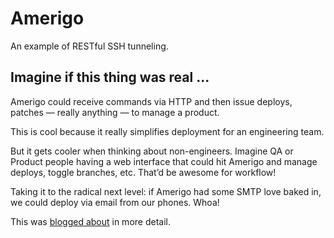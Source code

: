 # Amerigo
An example of RESTful SSH tunneling.

## Imagine if this thing was real ...

Amerigo could receive commands via HTTP and then issue deploys, patches — really anything — to manage a product.

This is cool because it really simplifies deployment for an engineering team.

But it gets cooler when thinking about non-engineers. Imagine QA or Product people having a web interface that could hit Amerigo and manage deploys, toggle branches, etc. That’d be awesome for workflow!

Taking it to the radical next level: if Amerigo had some SMTP love baked in, we could deploy via email from our phones. Whoa!

This was [blogged about](http://buchok.com/post/54137106389/services) in more detail.